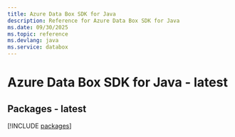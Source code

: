 ```yaml
---
title: Azure Data Box SDK for Java
description: Reference for Azure Data Box SDK for Java
ms.date: 09/30/2025
ms.topic: reference
ms.devlang: java
ms.service: databox
---
```

# Azure Data Box SDK for Java - latest
## Packages - latest
[!INCLUDE [packages](data-box-index.md)]